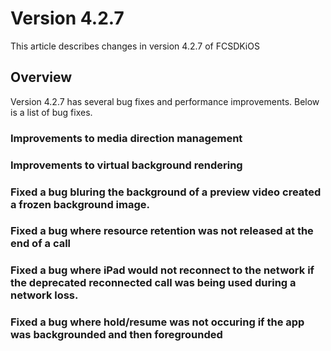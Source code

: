 # Version 4.2.7

This article describes changes in version 4.2.7 of FCSDKiOS

## Overview

Version 4.2.7 has several bug fixes and performance improvements. Below is a list of bug fixes.

### Improvements to media direction management

### Improvements to virtual background rendering

### Fixed a bug bluring the background of a preview video created a frozen background image.

### Fixed a bug where resource retention was not released at the end of a call

### Fixed a bug where iPad would not reconnect to the network if the deprecated reconnected call was being used during a network loss. 

### Fixed a bug where hold/resume was not occuring if the app was backgrounded and then foregrounded
